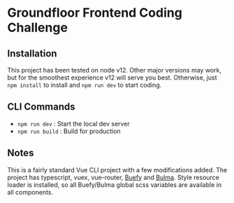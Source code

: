 # Groundfloor Frontend Coding Challenge

## Installation

This project has been tested on node v12. Other major versions may work, but for the smoothest experience v12 will serve you best. Otherwise, just `npm install` to install and `npm run dev` to start coding.

## CLI Commands

* `npm run dev` : Start the local dev server
* `npm run build` : Build for production

## Notes

This is a fairly standard Vue CLI project with a few modifications added. The project has typescript, vuex, vue-router, [Buefy](https://buefy.org/documentation) and [Bulma](https://bulma.io/documentation/). Style resource loader is installed, so all Buefy/Bulma global scss variables are available in all components.
